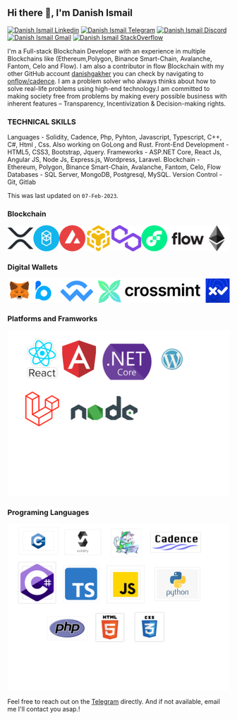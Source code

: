 <!--
**DanishIsmail/DanishIsmail** is a ✨ _special_ ✨ repository because its `README.md` (this file) appears on your GitHub profile.

Here are some ideas to get you started:

- 🔭 I’m currently working on ...
- 🌱 I’m currently learning ...
- 👯 I’m looking to collaborate on ...
- 🤔 I’m looking for help with ...
- 💬 Ask me about ...
- 📫 How to reach me: ...
- 😄 Pronouns: ...
- ⚡ Fun fact: ...
-->
<h2> Hi there 👋, I'm Danish Ismail </h2>
    
[![Danish Ismail Linkedin](https://img.shields.io/badge/LinkedIn-0077B5?style=for-the-badge&logo=linkedin&logoColor=white)](https://www.linkedin.com/in/danish-gakher-769b85189/)
[![Danish Ismail Telegram](https://img.shields.io/badge/Telegram-2CA5E0?style=for-the-badge&logo=telegram&logoColor=white)](https://t.me/@DanishGakher)
[![Danish Ismail Discord](https://img.shields.io/badge/Discord-7289DA?style=for-the-badge&logo=discord&logoColor=white)](https://discordapp.com/users/Dash-Daniel#5538)
[![Danish Ismail Gmail](https://img.shields.io/badge/Gmail-D14836?style=for-the-badge&logo=gmail&logoColor=white)](https://mail.google.com/mail/u/dashdaniel717@gmail.com)
[![Danish Ismail StackOverflow](https://img.shields.io/badge/StackOverflow-F48024?style=for-the-badge&logo=stackoverflow&logoColor=white)](https://stackoverflow.com/users/11208852/danish-gakher)

I'm a Full-stack Blockchain Developer with an experience in multiple Blockchains like (Ethereum,Polygon, Binance Smart-Chain, Avalanche, Fantom, Celo and Flow). I am also a contributor in flow Blockchain with my other GitHub account [danishgakher](https://github.com/danishtroon) you can check by navigating to [onflow/cadence](https://github.com/onflow/cadence/graphs/contributors).
I am a problem solver who always thinks about how to solve real-life problems using high-end technology.I am committed to making society free from problems by making every possible business with inherent features – Transparency, Incentivization & Decision-making rights.

### TECHNICAL SKILLS

Languages - Solidity, Cadence, Php, Pyhton, Javascript, Typescript, C++, C#, Html , Css. Also working on GoLong and Rust.
Front-End Development - HTML5, CSS3, Bootstrap, Jquery.
Frameworks - ASP.NET Core, React Js, Angular JS, Node Js, Express.js, Wordpress, Laravel.
Blockchain - Ethereum, Polygon, Binance Smart-Chain, Avalanche, Fantom, Celo, Flow
Databases - SQL Server, MongoDB, Postgresql, MySQL.
Version Control - Git, Gitlab

This was last updated on `07-Feb-2023`.

### Blockchain

 <img src="./images/blockchains.png" alt="Blockchain" /> 
 
### Digital Wallets

 <img src="./images/wallets.png" alt="Blockchain" />

### Platforms and Framworks

 <img src="./images/frameworks.png" alt="Frameworks" /> 
 
### Programing Languages
 <img src="./images/languages.png" alt="Languages" />

Feel free to reach out on the [Telegram](https://t.me/@DanishGakher) directly. And if not available, email me I'll contact you asap.!
